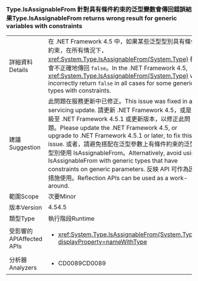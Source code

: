 ### <a name="typeisassignablefrom-returns-wrong-result-for-generic-variables-with-constraints"></a><span data-ttu-id="4daa9-101">Type.IsAssignableFrom 針對具有條件約束的泛型變數會傳回錯誤結果</span><span class="sxs-lookup"><span data-stu-id="4daa9-101">Type.IsAssignableFrom returns wrong result for generic variables with constraints</span></span>

|   |   |
|---|---|
|<span data-ttu-id="4daa9-102">詳細資料</span><span class="sxs-lookup"><span data-stu-id="4daa9-102">Details</span></span>|<span data-ttu-id="4daa9-103">在 .NET Framework 4.5 中，如果某些泛型型別具有條件約束，在所有情況下，<xref:System.Type.IsAssignableFrom(System.Type)> 都會不正確地傳回 <code>false</code>。</span><span class="sxs-lookup"><span data-stu-id="4daa9-103">In the .NET Framework 4.5, <xref:System.Type.IsAssignableFrom(System.Type)> will incorrectly return <code>false</code> in all cases for some generic types with constraints.</span></span>|
|<span data-ttu-id="4daa9-104">建議</span><span class="sxs-lookup"><span data-stu-id="4daa9-104">Suggestion</span></span>|<span data-ttu-id="4daa9-105">此問題在服務更新中已修正。</span><span class="sxs-lookup"><span data-stu-id="4daa9-105">This issue was fixed in a servicing update.</span></span> <span data-ttu-id="4daa9-106">請更新 .NET Framework 4.5，或是升級至 .NET Framework 4.5.1 或更新版本，以修正此問題。</span><span class="sxs-lookup"><span data-stu-id="4daa9-106">Please update the .NET Framework 4.5, or upgrade to .NET Framework 4.5.1 or later, to fix this issue.</span></span> <span data-ttu-id="4daa9-107">或者，請避免搭配在泛型參數上有條件約束的泛型型別使用 IsAssignableFrom。</span><span class="sxs-lookup"><span data-stu-id="4daa9-107">Alternatively, avoid using IsAssignableFrom with generic types that have constraints on generic parameters.</span></span> <span data-ttu-id="4daa9-108">反映 API 可作為因應措施使用。</span><span class="sxs-lookup"><span data-stu-id="4daa9-108">Reflection APIs can be used as a work-around.</span></span>|
|<span data-ttu-id="4daa9-109">範圍</span><span class="sxs-lookup"><span data-stu-id="4daa9-109">Scope</span></span>|<span data-ttu-id="4daa9-110">次要</span><span class="sxs-lookup"><span data-stu-id="4daa9-110">Minor</span></span>|
|<span data-ttu-id="4daa9-111">版本</span><span class="sxs-lookup"><span data-stu-id="4daa9-111">Version</span></span>|<span data-ttu-id="4daa9-112">4.5</span><span class="sxs-lookup"><span data-stu-id="4daa9-112">4.5</span></span>|
|<span data-ttu-id="4daa9-113">類型</span><span class="sxs-lookup"><span data-stu-id="4daa9-113">Type</span></span>|<span data-ttu-id="4daa9-114">執行階段</span><span class="sxs-lookup"><span data-stu-id="4daa9-114">Runtime</span></span>|
|<span data-ttu-id="4daa9-115">受影響的 API</span><span class="sxs-lookup"><span data-stu-id="4daa9-115">Affected APIs</span></span>|<ul><li><xref:System.Type.IsAssignableFrom(System.Type)?displayProperty=nameWithType></li></ul>|
|<span data-ttu-id="4daa9-116">分析器</span><span class="sxs-lookup"><span data-stu-id="4daa9-116">Analyzers</span></span>|<ul><li><span data-ttu-id="4daa9-117">CD0089</span><span class="sxs-lookup"><span data-stu-id="4daa9-117">CD0089</span></span></li></ul>|

